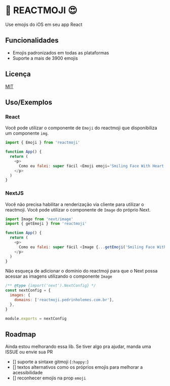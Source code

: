 # 🎉 REACTMOJI 😍

Use emojis do iOS em seu app React

## Funcionalidades

- Emojis padronizados em todas as plataformas
- Suporte a mais de 3900 emojis

## Licença

[MIT](https://choosealicense.com/licenses/mit/)

## Uso/Exemplos

### React

Você pode utilizar o componente de `Emoji` do reactmoji que disponibiliza um componente `img`.

```javascript
import { Emoji } from 'reactmoji'

function App() {
  return (
    <p>
      Como eu falei: super fácil <Emoji emoji='Smiling Face With Heart Eyes' />
    </p>
  )
}
```

### NextJS

Você não precisa habilitar a renderização via cliente para utilizar o reactmoji. Você pode utilizar o componente de `Image` do próprio Next.

```javascript
import Image from 'next/image'
import { getEmoji } from 'reactmoji'

function App() {
  return (
    <p>
      Como eu falei: super fácil <Image {...getEmoji('Smiling Face With Heart Eyes')} />
    </p>
  )
}
```

Não esqueça de adicionar o domínio do reactmoji para que o Next possa acessar as imagens utilizando o componente `Image`

```javascript
/** @type {import('next').NextConfig} */
const nextConfig = {
  images: {
    domains: ['reactmoji.pedrinholemes.com.br'],
  },
}

module.exports = nextConfig
```

## Roadmap

Ainda estou melhorando essa lib. Se tiver algo pra ajudar, manda uma ISSUE ou envie sua PR

- [] suporte a sintaxe gitmoji (`:happy:`)
- [] textos alternativos como os próprios emojis para melhorar a acessibilidade
- [] reconhecer emojis na prop `emoji`
